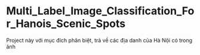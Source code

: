 # Multi_Label_Image_Classification_For_Hanois_Scenic_Spots
Project này với mục đích phân biệt, trả về các địa danh của Hà Nội có trong ảnh
